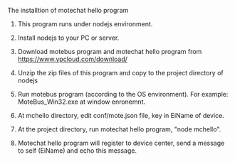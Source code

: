The installtion of motechat hello program

1. This program runs under nodejs environment.

2. Install nodejs to your PC or server.

3. Download motebus program and motechat hello program from https://www.ypcloud.com/download/

4. Unzip the zip files of this program and copy to the project directory of nodejs

5. Run motebus program (according to the OS environment). For example: MoteBus_Win32.exe at window enronemnt.

6. At mchello directory, edit conf/mote.json file, key in EiName of device.

7. At the project directory, run motechat hello program, "node mchello".

8. Motechat hello program will register to device center, send a message to self (EiName) and echo this message.
